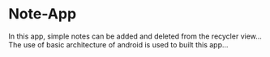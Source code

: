# Note-App
In this app, simple notes can be added and deleted from the recycler view...
The use of basic architecture of android is used to built this app...
